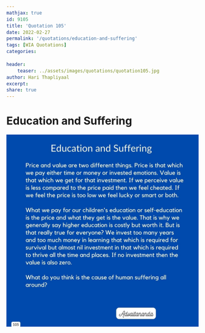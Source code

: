 ```yaml
---
mathjax: true
id: 9105
title: 'Quotation 105'
date: 2022-02-27
permalink: '/quotations/education-and-suffering'
tags: [WIA Quotations] 
categories: 

header:
    teaser: ../assets/images/quotations/quotation105.jpg
author: Hari Thapliyaal 
excerpt:
share: true 
---
```


# Education and Suffering

![Education and Suffering](../assets/images/quotations/quotation105.jpg)

